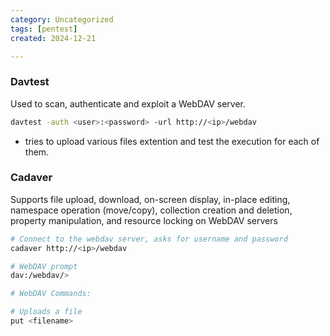 ```yaml
---
category: Uncategorized
tags: [pentest]
created: 2024-12-21

---
```

### Davtest
Used to scan, authenticate and exploit a WebDAV server.
```bash
davtest -auth <user>:<password> -url http://<ip>/webdav
```
- tries to upload various files extention and test the execution for each of them.
### Cadaver
Supports file upload, download, on-screen display, in-place editing, namespace operation (move/copy), collection creation and deletion, property manipulation, and resource locking on WebDAV servers
```bash
# Connect to the webdav server, asks for username and password
cadaver http://<ip>/webdav

# WebDAV prompt
dav:/webdav/>

# WebDAV Commands:

# Uploads a file
put <filename>
```